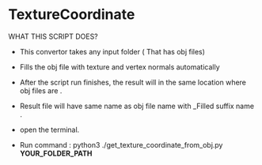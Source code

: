 # TextureCoordinate

WHAT THIS SCRIPT DOES?
- This convertor takes any  input folder ( That has obj files)
- Fills the obj file with texture and vertex normals automatically
- After the script run finishes, the result will in the same location where obj files are .
- Result file will have same name as obj file name with _Filled suffix name .

- open the terminal.
- Run command  : python3 ./get_texture_coordinate_from_obj.py **YOUR_FOLDER_PATH**
